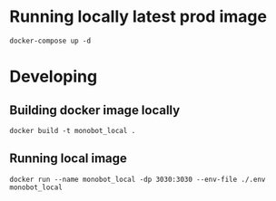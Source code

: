 # Running locally latest prod image

`docker-compose up -d`

# Developing

## Building docker image locally

`docker build -t monobot_local .`

## Running local image

`docker run --name monobot_local -dp 3030:3030 --env-file ./.env monobot_local`
